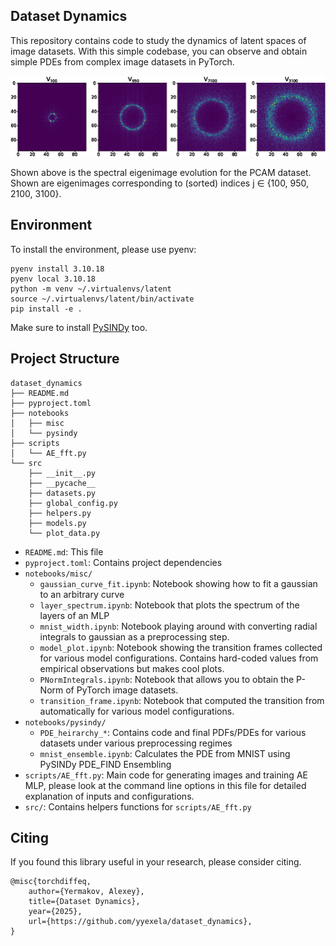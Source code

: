 ## Dataset Dynamics

This repository contains code to study the dynamics of latent spaces of image datasets. With this simple codebase, you can observe and obtain simple PDEs from complex image datasets in PyTorch.

![Spectral Eigenimage Evolution for PCAM Dataset](./images/pcam_evolution.jpg "Spectral Eigenimage Evolution for PCAM Dataset")

Shown above is the spectral eigenimage evolution for the PCAM dataset. Shown are eigenimages corresponding to (sorted) indices j ∈ {100, 950, 2100, 3100}.

## Environment

To install the environment, please use pyenv:

```
pyenv install 3.10.18
pyenv local 3.10.18
python -m venv ~/.virtualenvs/latent
source ~/.virtualenvs/latent/bin/activate
pip install -e .
```

Make sure to install [PySINDy](https://github.com/dynamicslab/pysindy) too.

## Project Structure 

```
dataset_dynamics
├── README.md
├── pyproject.toml
├── notebooks
│   ├── misc
│   └── pysindy
├── scripts
│   └── AE_fft.py
└── src
    ├── __init__.py
    ├── __pycache__
    ├── datasets.py
    ├── global_config.py
    ├── helpers.py
    ├── models.py
    └── plot_data.py
```

- `README.md`: This file
- `pyproject.toml`: Contains project dependencies
- `notebooks/misc/`
  - `gaussian_curve_fit.ipynb`: Notebook showing how to fit a gaussian to an arbitrary curve
  - `layer_spectrum.ipynb`: Notebook that plots the spectrum of the layers of an MLP
  - `mnist_width.ipynb`: Notebook playing around with converting radial integrals to gaussian as a preprocessing step.
  - `model_plot.ipynb`: Notebook showing the transition frames collected for various model configurations. Contains hard-coded values from empirical observations but makes cool plots.
  - `PNormIntegrals.ipynb`: Notebook that allows you to obtain the P-Norm of PyTorch image datasets.
  - `transition_frame.ipynb`: Notebook that computed the transition from automatically for various model configurations.
- `notebooks/pysindy/`
  - `PDE_heirarchy_*`: Contains code and final PDFs/PDEs for various datasets under various preprocessing regimes
  - `mnist_ensemble.ipynb`: Calculates the PDE from MNIST using PySINDy PDE_FIND Ensembling
- `scripts/AE_fft.py`: Main code for generating images and training AE MLP, please look at the command line options in this file for detailed explanation of inputs and configurations.
- `src/`: Contains helpers functions for `scripts/AE_fft.py`

## Citing

If you found this library useful in your research, please consider citing.

```
@misc{torchdiffeq,
	author={Yermakov, Alexey},
	title={Dataset Dynamics},
	year={2025},
	url={https://github.com/yyexela/dataset_dynamics},
}
```
